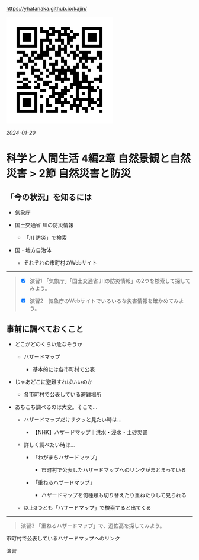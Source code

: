 https://yhatanaka.github.io/kajin/

<img src="QR_343148.png" title="" alt="QR_343148.png" data-align="right">

*2024-01-29*

# 科学と人間生活 4編2章 自然景観と自然災害 > 2節 自然災害と防災

## 「今の状況」を知るには

- 気象庁

- 国土交通省  川の防災情報
  
  - 「川  防災」で検索

- 国・地方自治体
  
  - それぞれの市町村のWebサイト

---

> - [x] 演習1 「気象庁」「国土交通省  川の防災情報」の2つを検索して探してみよう。
> 
> - [x] 演習2　気象庁のWebサイトでいろいろな災害情報を確かめてみよう。

## 事前に調べておくこと

- どこがどのくらい危なそうか
  
  - ハザードマップ
    
    - 基本的には各市町村で公表

- じゃあどこに避難すればいいのか
  
  - 各市町村で公表している避難場所

- あちこち調べるのは大変。そこで…
  
  - ハザードマップだけサクッと見たい時は…
    
    - 【NHK】ハザードマップ｜洪水・浸水・土砂災害
  
  - 詳しく調べたい時は…
    
    - 「わがまちハザードマップ」
      
      - 市町村で公表したハザードマップへのリンクがまとまっている
    
    - 「重ねるハザードマップ」
      
      - ハザードマップを何種類も切り替えたり重ねたりして見られる
  
  - 以上3つとも「ハザードマップ」で検索すると出てくる

---

> 演習3 「重ねるハザードマップ」で、遊佐高を探してみよう。



市町村で公表しているハザードマップへのリンク

演習
